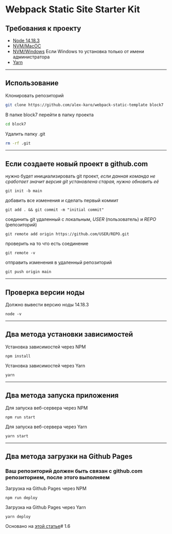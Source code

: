 # Webpack Static Site Starter Kit

## Требования к проекту

- [Node 14.18.3](https://nodejs.org/download/release/v14.18.3/)
- [NVM/MacOC](https://tecadmin.net/install-nvm-macos-with-homebrew/)
- [NVM/Windows](https://github.com/coreybutler/nvm-windows/releases) Если Windows то установка только от имени администратора
- [Yarn](https://yarnpkg.com/)

---

## Использование

Клонировать репозиторий

```bash
git clone https://github.com/alex-karo/webpack-static-template block7
```

В папке block7 перейти в папку проекта

```bash
cd block7
```

Удалить папку .git

```bash
rm -rf .git
```

---

## Если создаете новый проект в github.com

нужно будет инициализировать git проект, _если данная команда не сработает значит версия git установлена старая, нужно обновить её_

```properties
git init -b main
```

добавить все изменения и сделать первый коммит

```properties
git add . && git commit -m "initial commit"
```

соединить git удаленный с локальным, *USER* (пользователь) и *REPO* (репозиторий)

```properties
git remote add origin https://github.com/USER/REPO.git
```

проверить на то что есть соединение

```properties
git remote -v
```

отправить изменения в удаленный репозиторий

```properties
git push origin main
```

---

## Проверка версии ноды

Должно вывести версию ноды 14.18.3

```properties
node -v
```

---

## Два метода установки зависимостей

Установка зависимостей через NPM

```properties
npm install
```

Установка зависимостей через Yarn

```properties
yarn
```

---

## Два метода запуска приложения

Для запуска веб-сервера через NPM

```properties
npm run start
```

Для запуска веб-сервера через Yarn

```properties
yarn start
```

---

## Два метода загрузки на Github Pages

### Ваш репозиторий должен быть связан с github.com репозиторием, после этого выполняем

Загрузка на Github Pages через NPM

```properties
npm run deploy
```

Загрузка на Github Pages через Yarn

```properties
yarn deploy
```

Основано на [этой статье](https://hackernoon.com/lets-start-with-webpack-4-91a0f1dba02e)#   1 . 6  
 